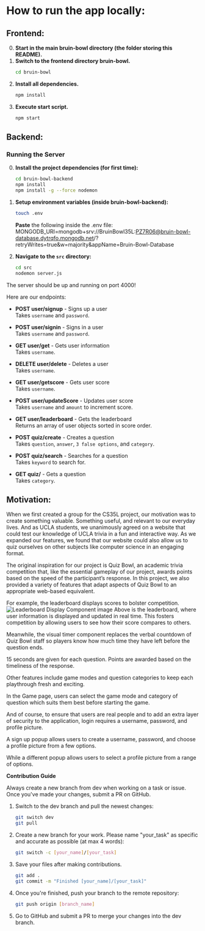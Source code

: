 # How to run the app locally:
## Frontend:
0. **Start in the main bruin-bowl directory (the folder storing this README).**
1. **Switch to the frontend directory bruin-bowl.**
    ```bash
    cd bruin-bowl
    ```
2. **Install all dependencies.**
    ```bash
    npm install
    ```
3. **Execute start script.**
    ```bash
    npm start
    ```
## Backend:
### Running the Server

0. **Install the project dependencies (for first time):**
   ```sh
   cd bruin-bowl-backend
   npm install
   npm install -g --force nodemon
   ```
   
1. **Setup environment variables (inside bruin-bowl-backend):**
   ```sh
   touch .env
   ```
   **Paste** the following inside the .env file: MONGODB_URI=mongodb+srv://BruinBowl35L:PZ7R06@bruin-bowl-database.dytrqfo.mongodb.net/?retryWrites=true&w=majority&appName=Bruin-Bowl-Database
      
2. **Navigate to the `src` directory:**
   ```sh
   cd src
   nodemon server.js
   ```
   
The server should be up and running on port 4000!

Here are our endpoints: 

- **POST user/signup** - Signs up a user  
  Takes `username` and `password`.

- **POST user/signin** - Signs in a user  
  Takes `username` and `password`.

- **GET user/get** - Gets user information  
  Takes `username`.

- **DELETE user/delete** - Deletes a user  
  Takes `username`.

- **GET user/getscore** - Gets user score  
  Takes `username`.

- **POST user/updateScore** - Updates user score  
  Takes `username` and `amount` to increment score.

- **GET user/leaderboard** - Gets the leaderboard  
  Returns an array of user objects sorted in score order.

- **POST quiz/create** - Creates a question  
  Takes `question`, `answer`, `3 false options`, and `category`.

- **POST quiz/search** - Searches for a question  
  Takes `keyword` to search for.

- **GET quiz/** - Gets a question  
  Takes `category`.


## Motivation:

When we first created a group for the CS35L project, our motivation was to create something valuable. Something useful, and relevant to our everyday lives. And as UCLA students, we unanimously agreed on a website that could test our knowledge of UCLA trivia in a fun and interactive way. As we expanded our features, we found that our website could also allow us to quiz ourselves on other subjects like computer science in an engaging format. 

The original inspiration for our project is Quiz Bowl, an academic trivia competition that, like the essential gameplay of our project, awards points based on the speed of the participant’s response. In this project, we also provided a variety of features that adapt aspects of Quiz Bowl to an appropriate web-based equivalent. 

For example, the leaderboard displays scores to bolster competition. 
![Leaderboard Display Component image](https://photos.app.goo.gl/EWkkz57nVN19in5w5)
Above is the leaderboard, where user information is displayed and updated in real time. This fosters competition by allowing users to see how their score compares to others. 

Meanwhile, the visual timer component replaces the verbal countdown of Quiz Bowl staff so players know how much time they have left before the question ends. 

15 seconds are given for each question. Points are awarded based on the timeliness of the response. 

Other features include game modes and question categories to keep each playthrough fresh and exciting. 

In the Game page, users can select the game mode and category of question which suits them best before starting the game. 

And of course, to ensure that users are real people and to add an extra layer of security to the application, login requires a username, password, and profile picture. 

A sign up popup allows users to create a username, password, and choose a profile picture from a few options. 

While a different popup allows users to select a profile picture from a range of options. 


**Contribution Guide**

Always create a new branch from dev when working on a task or issue. 
Once you've made your changes, submit a PR on GitHub.

1. Switch to the dev branch and pull the newest changes:
   ```bash
   git switch dev
   git pull
   ```

2. Create a new branch for your work. Please name "your_task" as specific and accurate as possible (at max 4 words):
   ```bash
   git switch -c [your_name]/[your_task]
   ```

3. Save your files after making contributions.
   ```bash
   git add .
   git commit -m "Finished [your_name]/[your_task]"
   ```

4. Once you're finished, push your branch to the remote repository:
   ```bash
   git push origin [branch_name]
   ```

5. Go to GitHub and submit a PR to merge your changes into the dev branch.
